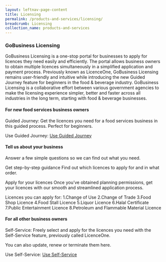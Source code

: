 ```yaml
---
layout: leftnav-page-content
title: Licensing
permalink: /products-and-services/licensing/
breadcrumb: Licensing
collection_name: products-and-services
---
```

<h3>GoBusiness Licensing</h3>

GoBusiness Licensing is a one-stop portal for businesses to apply for licences they need easily and efficiently. The portal allows business owners to obtain multiple licences simultaneously in a simplified application and payment process.
Previously known as LicenceOne, GoBusiness Licensing remains user-friendly and intuitive while introducing the new Guided Journey feature for beginners in the food & beverage industry. 
GoBusiness Licensing is a collaborative effort between various government agencies to make the licensing experience simpler, better and faster across all industries in the long term, starting with food & beverage businesses.  

<h4>For new food services business owners</h4>
Guided Journey: Get the licences you need for a food services business in this guided process. Perfect for beginners.

Use Guided Journey: <a target="_blank" href="https://www.https://www.gobusiness.gov.sg/licences/foodservices/" >Use Guided Journey</a>

<h4>Tell us about your business</h4>
Answer a few simple questions so we can find out what you need.

Get step-by-step guidance
Find out which licences to apply for and in what order.

Apply for your licences
Once you’ve obtained planning permissions, get your licences with our smooth and streamlined application process.

Licences you can apply for:
1.Change of Use
2.Change of Trade
3.Food Shop Licence
4.Food Stall Licence
5.Liquor Licence
6.Halal Certificate
7.Public Entertainment Licence
8.Petroleum and Flammable Material Licence

<h4>For all other business owners</h4>
Self-Service: Freely select and apply for the licences you need with the Self-Service feature, previously called LicenceOne.

You can also update, renew or terminate them here.

Use Self-Service: <a target="_blank" href="https://www.https://www.https://licence1.business.gov.sg/web/frontier/home/" >Use Self-Service</a>

